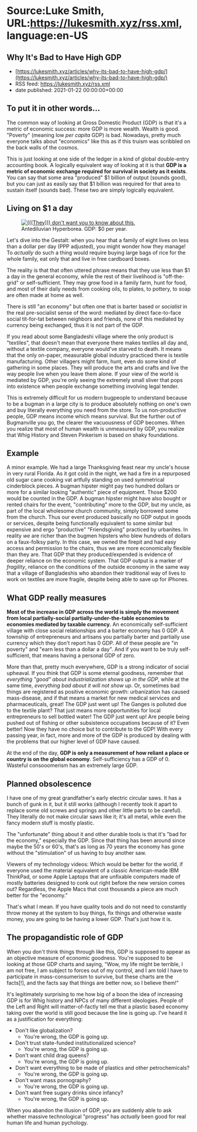# Source:Luke Smith, URL:https://lukesmith.xyz/rss.xml, language:en-US

## Why It's Bad to Have High GDP
 - [https://lukesmith.xyz/articles/why-its-bad-to-have-high-gdp/](https://lukesmith.xyz/articles/why-its-bad-to-have-high-gdp/)
 - RSS feed: https://lukesmith.xyz/rss.xml
 - date published: 2021-01-22 00:00:00+00:00

<h2 id="to-put-it-in-other-words">To put it in other words...</h2>
<p>The common way of looking at Gross Domestic Product (GDP) is that it's
a metric of economic success: more GDP is more wealth. Wealth is good.
&quot;Poverty&quot; (meaning low <em>per capita</em> GDP) is bad. Nowadays, pretty much
everyone talks about &quot;economics&quot; like this as if this truism was
scribbled on the back walls of the cosmos.</p>
<p>This is just looking at one side of the ledger in a kind of global
double-entry accounting book. A logically equivalent way of looking at
it is that <strong>GDP is a metric of economic exchange required for survival
in society as it exists</strong>. You can say that some area &quot;produced&quot; $1
billion of output (sounds good), but you can just as easily say that $1
billion was required for that area to sustain itself (sounds bad). These
two are simply logically equivalent.</p>
<h2 id="living-on-1-a-day">Living on $1 a day</h2>

<figure class="resright"><a href="https://lukesmith.xyz/pix/ivanov01.jpg"><img src="https://lukesmith.xyz/pix/ivanov01s.jpg" title="(((They))) don't want you to know about this." /></a><figcaption>Antediluvian Hyperborea. GDP: $0 per year.</figcaption></figure>

<p>Let's dive into the Gestalt: when you hear that a family of eight lives
on less than a dollar per day (PPP adjusted), you might wonder how they
manage! To <em>actually</em> do such a thing would require buying large bags of
rice for the whole family, eat only that and live in free cardboard
boxes.</p>
<p>The reality is that that often uttered phrase means that they use less
than $1 a day in the general economy, while the rest of their
livelihood is &quot;off-the-grid&quot; or self-sufficient. They may grow food in
a family farm, hunt for food, and most of their daily needs from cooking
oils, to plates, to pottery, to soap are often made at home as well.</p>
<p>There is still &quot;an economy&quot; but often one that is barter based or
<em>socialist</em> in the real pre-socialist sense of the word: mediated by
direct face-to-face social tit-for-tat between neighbors and friends,
none of this mediated by currency being exchanged, thus it is not part
of the GDP.</p>
<p>If you read about some Bangladeshi village where the only product is
&quot;textiles&quot;, that doesn't mean that everyone there makes textiles all
day and, without a textile company, everyone would've starved to death.
It means that the only on-paper, measurable global industry practiced
there is textile manufacturing. Other villagers might farm, hunt, even
do some kind of gathering in some places. They will produce the arts and
crafts and live the way people live when you leave them alone. If your
view of the world is mediated by GDP, you're only seeing the extremely
small sliver that pops into existence when people exchange something
involving legal tender.</p>
<p>This is extremely difficult for us modern bugpeople to understand
because to be a bugman in a large city is to produce absolutely nothing
on one's own and buy literally everything you need from the store. To
us non-productive people, GDP means income which means survival. But the
further out of Bugmanville you go, the clearer the vacuousness of GDP
becomes. When you realize that most of human wealth is unmeasured by
GDP, you realize that Whig History and Steven Pinkerism is based on
shaky foundations.</p>
<h2 id="example">Example</h2>
<p>A minor example. We had a large Thanksgiving feast near my uncle's
house in very rural Florida. As it got cold in the night, we had a fire
in a repurposed old sugar cane cooking vat artfully standing on used
symmetrical cinderblock pieces. A bugman hipster might pay two hundred
dollars or more for a similar looking &quot;authentic&quot; piece of equipment.
Those $200 would be counted in the GDP. A bugman hipster might have
also bought or rented chairs for the event, &quot;contributing&quot; more to the
GDP, but my uncle, as part of the local wholesome church community,
simply borrowed some from the church. Thus our event produced basically
no GDP output in goods or services, despite being functionally
equivalent to some similar but expensive and ergo &quot;productive&quot;
&quot;Friendsgiving&quot; practiced by urbanites. In reality <em>we</em> are richer
than the bugmen hipsters who blew hundreds of dollars on a faux-folksy
party. In this case, we owned the firepit and had easy access and
permission to the chairs, thus we are more economically flexible than
they are. That GDP that they produced/expended is evidence of deeper
reliance on the economic system. That GDP output is a marker of
<em>fragility</em>, reliance on the conditions of the outside economy in the
same way that a village of Bangladeshis who abandon their traditional
way of lives to work on textiles are more fragile, despite being able to
save up for iPhones.</p>
<h2 id="what-gdp-really-measures">What GDP really measures</h2>
<p><strong>Most of the increase in GDP across the world is simply the movement
from local partially-social partially-under-the-table economies to
economies mediated by taxable currency.</strong> An economically
self-sufficient village with close social relationships and a barter
economy has 0 GDP. A township of entrepreneurs and artisans you
partially barter and partially use currency which they don't report has
0 GDP. All of these people are &quot;in poverty&quot; and &quot;earn less than a
dollar a day&quot;. And if you want to be truly self-sufficient, that means
having a personal GDP of zero.</p>
<p>More than that, pretty much everywhere, GDP is a strong indicator of
social upheaval. If you think that GDP is some eternal goodness,
remember that <em>everything &quot;good&quot; about industrialization shows up in
the GDP</em>, while at the same time, <em>everything bad about it will not show
up</em>. Or, sometimes bad things are registered as positive economic
growth: urbanization has caused mass-disease, and if that means a market
for new medical services and pharmaceuticals, great! The GDP just went
up! The Ganges is polluted due to the textile plant? That just means
more opportunities for local entrepreneurs to sell bottled water! The
GDP just went up! Are people being pushed out of fishing or other
subsistence occupations because of it? Even better! Now they have no
choice but to contribute to the GDP! With every passing year, in fact,
more and more of the GDP is produced by dealing with the problems that
our higher level of GDP have caused.</p>
<p>At the end of the day, <strong>GDP is only a measurement of how reliant a
place or country is on the global economy</strong>. Self-sufficiency has a GDP
of 0. Wasteful consooomerism has an extremely large GDP.</p>
<h2 id="planned-obsolescence">Planned obsolescence</h2>
<p>I have one of my great grandfather's early electric circular saws. It
has a bunch of gunk in it, but it still works (although I recently took
it apart to replace some old screws and springs and other little parts
to be careful). They literally do not make circular saws like it; it's
all metal, while even the fancy modern stuff is mostly plastic.</p>
<p>The &quot;unfortunate&quot; thing about it and other durable tools is that it's
&quot;bad for the economy,&quot; especially the GDP. Since that thing has been
around since maybe the 50's or 60's, that's as long as 70 years the
economy has gone without the &quot;stimulation&quot; of us having to buy another
saw.</p>
<p>Viewers of my technology videos: Which would be better for the world, if
everyone used the material equivalent of a classic American-made IBM
ThinkPad, or some Apple Laptops that are unfixable computers made of
mostly batteries designed to conk out right before the new version comes
out? Regardless, the Apple Macs that cost thousands a piece are much
better for the &quot;economy.&quot;</p>
<p>That's what I mean. If you have quality tools and do not need to
constantly throw money at the system to buy things, fix things and
otherwise waste money, you are going to be having a lower GDP. That's
just how it is.</p>
<h2 id="the-propagandistic-role-of-gdp">The propagandistic role of GDP</h2>
<p>When you don't think things through like this, GDP is supposed to
appear as an objective measure of economic goodness. You're supposed to
be looking at those GDP charts and saying, &quot;Wow, my life might be
terrible, I am not free, I am subject to forces out of my control, and I
am told I have to participate in mass-consumerism to survive, but these
charts are the facts[!], and the facts say that things are better now,
so I believe them!&quot;</p>
<p>It's legitimately surprising to me how big of a boon the idea of
increasing GDP is for Whig history and NPCs of many different
ideologies. People of the Left and Right will matter-of-factly tell me
that a plastic based economy taking over the world is still good because
the line is going up. I've heard it as a justification for everything:</p>
<ul>
<li>Don't like globalization?
<ul>
<li>You're wrong, the GDP is going up.</li>
</ul>
</li>
<li>Don't trust state-funded institutionalized science?
<ul>
<li>You're wrong, the GDP is going up.</li>
</ul>
</li>
<li>Don't want child drag queens?
<ul>
<li>You're wrong, the GDP is going up.</li>
</ul>
</li>
<li>Don't want everything to be made of plastics and other petrochemicals?
<ul>
<li>You're wrong, the GDP is going up.</li>
</ul>
</li>
<li>Don't want mass pornography?
<ul>
<li>You're wrong, the GDP is going up.</li>
</ul>
</li>
<li>Don't want free sugary drinks since infancy?
<ul>
<li>You're wrong, the GDP is going up.</li>
</ul>
</li>
</ul>
<p>When you abandon the illusion of GDP, you are suddenly able to ask
whether massive technological &quot;progress&quot; has <em>actually</em> been good for
real human life and human pychology.</p>

